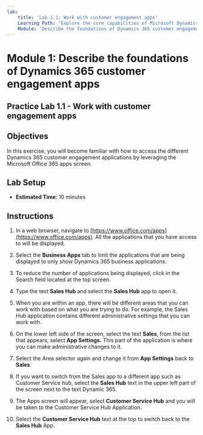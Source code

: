 ```yaml
---
lab:
    title: 'Lab 1.1: Work with customer engagement apps'
    Learning Path: 'Explore the core capabilities of Microsoft Dynamics 365 customer engagement apps'
    Module: 'Describe the foundations of Dynamics 365 customer engagement apps'
---
```


Module 1: Describe the foundations of Dynamics 365 customer engagement apps
========================

## Practice Lab 1.1 - Work with customer engagement apps 

## Objectives

In this exercise, you will become familiar with how to access the different Dynamics 365 customer engagement applications by leveraging the Microsoft Office 365 apps screen.   


## Lab Setup

  - **Estimated Time**: 10 minutes

## Instructions

1. In a web browser, navigate to [https://www.office.com/apps](https://www.office.com/apps). All the applications that you have access to will be displayed.  

2. Select the **Business Apps** tab to limit the applications that are being displayed to only show Dynamics 365 business applications. 

3. To reduce the number of applications being displayed, click in the Search field located at the top screen. 

4. Type the text **Sales Hub** and select the **Sales Hub** app to open it.  

5. When you are within an app, there will be different areas that you can work with based on what you are trying to do. For example, the Sales Hub application contains different administrative settings that you can work with.  

6. On the lower left side of the screen, select the text **Sales**, from the list that appears, select **App Settings.** This part of the application is where you can make administrative changes to it.  

7. Select the Area selector again and change it from **App Settings** back to **Sales**. 

8. If you want to switch from the Sales app to a different app such as Customer Service hub, select the **Sales Hub** text in the upper left part of the screen next to the text Dynamic 365.  

9. The Apps screen will appear, select **Customer Service Hub** and you will be taken to the Customer Service Hub Application.  

10. Select the **Customer Service Hub** text at the top to switch back to the **Sales Hub** App.  
